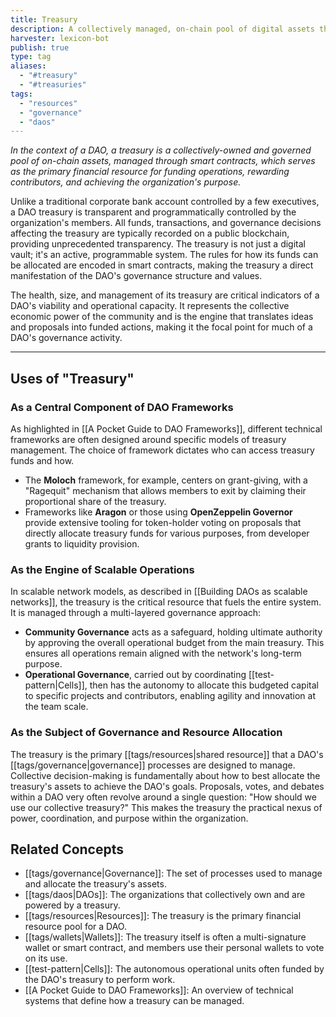 ```yaml
---
title: Treasury
description: A collectively managed, on-chain pool of digital assets that a DAO uses to fund operations, incentivize participation, and advance its shared purpose.
harvester: lexicon-bot
publish: true
type: tag
aliases:
  - "#treasury"
  - "#treasuries"
tags:
  - "resources"
  - "governance"
  - "daos"
---
```


*In the context of a DAO, a treasury is a collectively-owned and governed pool of on-chain assets, managed through smart contracts, which serves as the primary financial resource for funding operations, rewarding contributors, and achieving the organization's purpose.*

Unlike a traditional corporate bank account controlled by a few executives, a DAO treasury is transparent and programmatically controlled by the organization's members. All funds, transactions, and governance decisions affecting the treasury are typically recorded on a public blockchain, providing unprecedented transparency. The treasury is not just a digital vault; it's an active, programmable system. The rules for how its funds can be allocated are encoded in smart contracts, making the treasury a direct manifestation of the DAO's governance structure and values.

The health, size, and management of its treasury are critical indicators of a DAO's viability and operational capacity. It represents the collective economic power of the community and is the engine that translates ideas and proposals into funded actions, making it the focal point for much of a DAO's governance activity.

---

## Uses of "Treasury"

### As a Central Component of DAO Frameworks

As highlighted in [[A Pocket Guide to DAO Frameworks]], different technical frameworks are often designed around specific models of treasury management. The choice of framework dictates who can access treasury funds and how.
- The **Moloch** framework, for example, centers on grant-giving, with a "Ragequit" mechanism that allows members to exit by claiming their proportional share of the treasury.
- Frameworks like **Aragon** or those using **OpenZeppelin Governor** provide extensive tooling for token-holder voting on proposals that directly allocate treasury funds for various purposes, from developer grants to liquidity provision.

### As the Engine of Scalable Operations

In scalable network models, as described in [[Building DAOs as scalable networks]], the treasury is the critical resource that fuels the entire system. It is managed through a multi-layered governance approach:
- **Community Governance** acts as a safeguard, holding ultimate authority by approving the overall operational budget from the main treasury. This ensures all operations remain aligned with the network's long-term purpose.
- **Operational Governance**, carried out by coordinating [[test-pattern|Cells]], then has the autonomy to allocate this budgeted capital to specific projects and contributors, enabling agility and innovation at the team scale.

### As the Subject of Governance and Resource Allocation

The treasury is the primary [[tags/resources|shared resource]] that a DAO's [[tags/governance|governance]] processes are designed to manage. Collective decision-making is fundamentally about how to best allocate the treasury's assets to achieve the DAO's goals. Proposals, votes, and debates within a DAO very often revolve around a single question: "How should we use our collective treasury?" This makes the treasury the practical nexus of power, coordination, and purpose within the organization.

## Related Concepts

- [[tags/governance|Governance]]: The set of processes used to manage and allocate the treasury's assets.
- [[tags/daos|DAOs]]: The organizations that collectively own and are powered by a treasury.
- [[tags/resources|Resources]]: The treasury is the primary financial resource pool for a DAO.
- [[tags/wallets|Wallets]]: The treasury itself is often a multi-signature wallet or smart contract, and members use their personal wallets to vote on its use.
- [[test-pattern|Cells]]: The autonomous operational units often funded by the DAO's treasury to perform work.
- [[A Pocket Guide to DAO Frameworks]]: An overview of technical systems that define how a treasury can be managed.